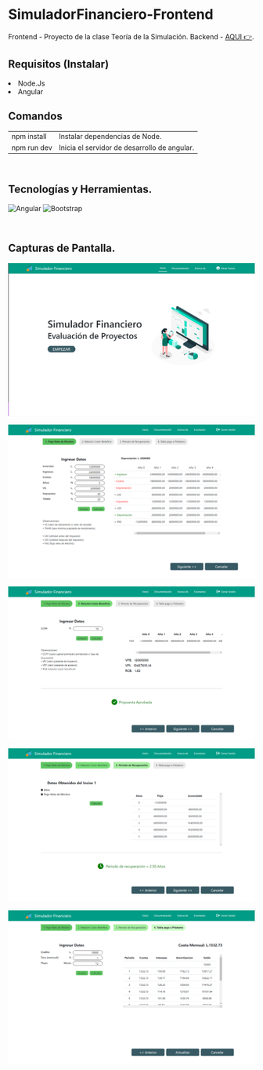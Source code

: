# SimuladorFinanciero-Frontend

Frontend - Proyecto de la clase Teoría de la Simulación.
Backend - [AQUI 👉](https://github.com/drac-09/SimuladorFinanciero-backend).
</br>

## Requisitos (Instalar)

<li> Node.Js
<li> Angular

</br>

## Comandos

<table>
  </tr>
    <td>
      npm install
    </td>
    <td>
      Instalar dependencias de Node.
    </td>
  <tr>
  <tr>
    <td>
    npm run dev
    </td>
    <td>
    Inicia el servidor de desarrollo de angular.
    </td>
  </tr>
</table>
</br>

## Tecnologías y Herramientas.

![Angular](https://img.shields.io/badge/angular-%23DD0031.svg?style=for-the-badge&logo=angular&logoColor=white)
![Bootstrap](https://img.shields.io/badge/bootstrap-%238511FA.svg?style=for-the-badge&logo=bootstrap&logoColor=white)

</br>

## Capturas de Pantalla.

![](src/assets/screen/Home.png)

![](src/assets/screen/FNE.png)

![](src/assets/screen/RCB.png)

![](src/assets/screen/PR.png)

![](src/assets/screen/TPP.png)

